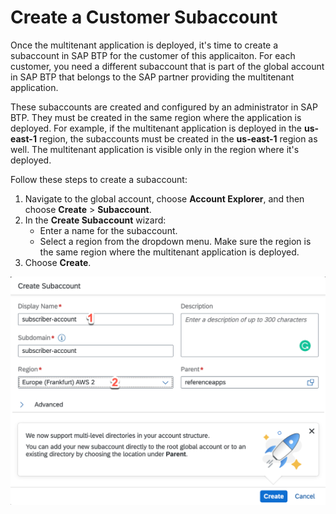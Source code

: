 # Create a Customer Subaccount 
Once the multitenant application is deployed, it's time to create a subaccount in SAP BTP for the customer of this applicaiton. For each customer, you need a different subaccount that is part of the global account in SAP BTP that belongs to the SAP partner providing the multitenant application.

These subaccounts are created and configured by an administrator in SAP BTP. They must be created in the same region where the application is deployed. For example,  if the multitenant application is deployed in the **us-east-1** region, the subaccounts must be created in the **us-east-1** region as well. The multitenant application is visible only in the region where it's deployed.

Follow these steps to create a subaccount:

1. Navigate to the global account, choose **Account Explorer**, and then choose **Create** > **Subaccount**.
2. In the **Create Subaccount** wizard:
    * Enter a name for the subaccount.
    * Select a region from the dropdown menu. Make sure the region is the same region where the multitenant application is deployed.
6. Choose **Create**.

![Subaccount Creation](./images/createsubaccount.png)

